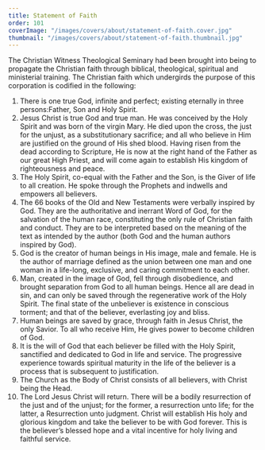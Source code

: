 ```yaml
---
title: Statement of Faith
order: 101
coverImage: "/images/covers/about/statement-of-faith.cover.jpg"
thumbnail: "/images/covers/about/statement-of-faith.thumbnail.jpg"
---
```


<div class="text-maxpurple">

The Christian Witness Theological Seminary had been brought into being to propagate the Christian faith through biblical, theological, spiritual and ministerial training. The Christian faith which undergirds the purpose of this corporation is codified in the following:

</div>

1. There is one true God, infinite and perfect; existing eternally in three persons:Father, Son and Holy Spirit.
2. Jesus Christ is true God and true man. He was conceived by the Holy Spirit and was born of the virgin Mary. He died upon the cross, the just for the unjust, as a substitutionary sacrifice; and all who believe in Him are justified on the ground of His shed blood. Having risen from the dead according to Scripture, He is now at the right hand of the Father as our great High Priest, and will come again to establish His kingdom of righteousness and peace.
3. The Holy Spirit, co-equal with the Father and the Son, is the Giver of life to all creation. He spoke through the Prophets and indwells and empowers all believers.
4. The 66 books of the Old and New Testaments were verbally inspired by God. They are the authoritative and inerrant Word of God, for the salvation of the human race, constituting the only rule of Christian faith and conduct. They are to be interpreted based on the meaning of the text as intended by the author (both God and the human authors inspired by God).
5. God is the creator of human beings in His image, male and female. He is the author of marriage defined as the union between one man and one woman in a life-long, exclusive, and caring commitment to each other.
6. Man, created in the image of God, fell through disobedience, and brought separation from God to all human beings. Hence all are dead in sin, and can only be saved through the regenerative work of the Holy Spirit. The final state of the unbeliever is existence in conscious torment; and that of the believer, everlasting joy and bliss.
7. Human beings are saved by grace, through faith in Jesus Christ, the only Savior. To all who receive Him, He gives power to become children of God.
8. It is the will of God that each believer be filled with the Holy Spirit, sanctified and dedicated to God in life and service. The progressive experience towards spiritual maturity in the life of the believer is a process that is subsequent to justification.
9. The Church as the Body of Christ consists of all believers, with Christ being the Head.
10. The Lord Jesus Christ will return. There will be a bodily resurrection of the just and of the unjust; for the former, a resurrection unto life; for the latter, a Resurrection unto judgment. Christ will establish His holy and glorious kingdom and take the believer to be with God forever. This is the believer’s blessed hope and a vital incentive for holy living and faithful service.
